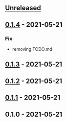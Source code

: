 <a name="unreleased"></a>
## [Unreleased]


<a name="0.1.4"></a>
## [0.1.4] - 2021-05-21
### Fix
- removing TODO.md


<a name="0.1.3"></a>
## [0.1.3] - 2021-05-21

<a name="0.1.2"></a>
## [0.1.2] - 2021-05-21

<a name="0.1.1"></a>
## [0.1.1] - 2021-05-21

<a name="0.1.0"></a>
## 0.1.0 - 2021-05-21

[Unreleased]: https://github.com/davidandradeduarte/repo-template/compare/0.1.4...HEAD
[0.1.4]: https://github.com/davidandradeduarte/repo-template/compare/0.1.3...0.1.4
[0.1.3]: https://github.com/davidandradeduarte/repo-template/compare/0.1.2...0.1.3
[0.1.2]: https://github.com/davidandradeduarte/repo-template/compare/0.1.1...0.1.2
[0.1.1]: https://github.com/davidandradeduarte/repo-template/compare/0.1.0...0.1.1
